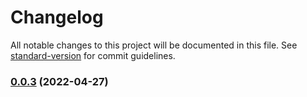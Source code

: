 # Changelog

All notable changes to this project will be documented in this file. See [standard-version](https://github.com/conventional-changelog/standard-version) for commit guidelines.

### [0.0.3](https://github.com/meemalabs/web3-vue/compare/v0.0.1...v0.0.3) (2022-04-27)
